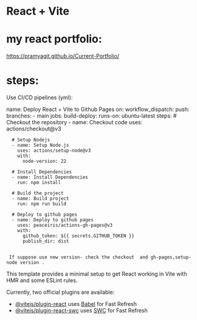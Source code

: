 # React + Vite
# my react portfolio:
https://pramyagit.github.io/Current-Portfolio/

# steps:
Use CI/CD pipelines (yml):


name: Deploy React + Vite to Github Pages
on:
  workflow_dispatch:
  push:
    branches:
      - main
jobs:
  build-deploy:
    runs-on: ubuntu-latest
    steps:
      # Checkout the repository
      - name: Checkout code
        uses: actions/checkout@v3

      # Setup Nodejs
      - name: Setup Node.js
        uses: actions/setup-node@v3
        with:
          node-version: 22

      # Install Dependencies
      - name: Install Dependencies
        run: npm install

      # Build the project
      - name: Build project
        run: npm run build

      # Deploy to github pages
      - name: Deploy to github pages
        uses: peaceiris/actions-gh-pages@v3
        with:
          github_token: ${{ secrets.GITHUB_TOKEN }}
          publish_dir: dist


     If suppose use new version- check the checkout  and gh-pages,setup-node version .   



          
This template provides a minimal setup to get React working in Vite with HMR and some ESLint rules.

Currently, two official plugins are available:

- [@vitejs/plugin-react](https://github.com/vitejs/vite-plugin-react/blob/main/packages/plugin-react/README.md) uses [Babel](https://babeljs.io/) for Fast Refresh
- [@vitejs/plugin-react-swc](https://github.com/vitejs/vite-plugin-react-swc) uses [SWC](https://swc.rs/) for Fast Refresh
